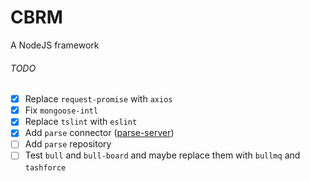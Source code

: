 CBRM
==========================================

A NodeJS framework


###### TODO
- [x] Replace `request-promise` with `axios`
- [x] Fix `mongoose-intl`
- [x] Replace `tslint` with `eslint`
- [x] Add `parse` connector ([parse-server](https://github.com/parse-community/parse-server))
- [ ] Add `parse` repository
- [ ] Test `bull` and `bull-board` and maybe replace them with `bullmq` and `tashforce`
